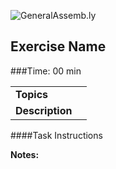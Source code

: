 ![GeneralAssemb.ly](http://studio.generalassemb.ly/GA_Slide_Assets/Exercise_icon_md.png)

## Exercise Name


###Time: 00 min

| | |
| ------------- |:-------------|
| __Topics__ |  | 
| __Description__|  |    
 


####Task Instructions



**Notes:**
